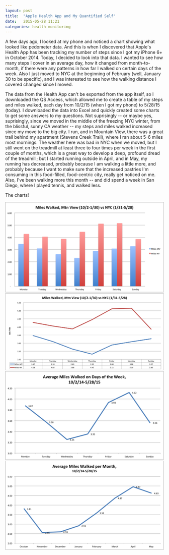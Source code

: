 ```yaml
---
layout: post
title:  "Apple Health App and My Quantified Self"
date:   2015-05-28 11:21
categories: health monitoring
---
```

A few days ago, I looked at my phone and noticed a chart showing what looked like pedometer data. And this is when I discovered that Apple's Health App has been tracking my number of steps since I got my iPhone 6+ in October 2014. Today, I decided to look into that data. I wanted to see how many steps I cover in an average day, how it changed from month-to-month, if there were any patterns in how far I walked on certain days of the week. Also I just moved to NYC at the beginning of February (well, January 30 to be specific), and I was interested to see how the walking distance I covered changed since I moved. 

The data from the Health App can't be exported from the app itself, so I downloaded the QS Access, which allowed me to create a table of my steps and miles walked, each day from 10/2/15 (when I got my phone) to 5/28/15 (today). I downloaded the data into Excel and quickly created some charts to get some answers to my questions. Not suprisingly -- or maybe yes, suprisingly, since we moved in the middle of the freezing NYC winter, from the blissful, sunny CA weather -- my steps and miles walked increased since my move to the big city. I run, and in Mountain View, there was a great trail behind my apartment (Stevens Creek Trail), where I ran about 5-6 miles most mornings. The weather here was bad in NYC when we moved, but I still went on the treadmill at least three to four times per week in the first couple of months, which is a great way to develop a deep, profound dread of the treadmill; but I started running outside in April, and in May, my running has decreased, probably because I am walking a little more, and probably because I want to make sure that the increased pastries I'm consuming in this food-filled, food-centric city, really get noticed on me. Also, I've been walking more this month -- and did spend a week in San Diego, where I played tennis, and walked less. 

The charts! 

![alt text](../charts/milesCompBar.png)
![alt text](../charts/milesCompLine.png)
![alt text](../charts/milesPerDay.png)
![alt text](../charts/milesPerMonth.png)





